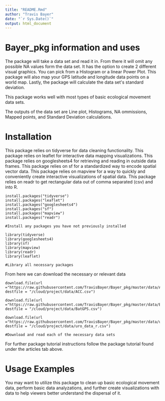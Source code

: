 ```yaml
---
title: "README.Rmd"
author: "Travis Bayer"
date: "`r Sys.Date()`"
output: html_document
---
```


# Bayer_pkg information and uses

The package will take a data set and read it in. From there it will omit any possible NA values form the data set. It has the option to create 2 different visual graphics. You can pick from a Histogram or a linear Power Plot. This package will also map your GPS latitude and longitude data points on a world map. Lastly, the package will calculate the data set's standard deviation.

This package works well with most types of basic ecological movement data sets.

The outputs of the data set are Line plot, Histograms, NA ommissions, Mapped points, and Standard Deviation calculations.

# Installation

This package relies on tidyverse for data cleaning functionality.
This package relies on leaflet for interactive data mapping visualizations.
This package relies on googlesheets4 for retrieving and reading in outside data frames.
This package relies on sf for a standardized way to encode spatial vector data.
This package relies on mapview for a way to quickly and conveniently create interactive visualizations of spatial data.
This package relies on readr to get rectangular data out of comma separated (csv) and into R.

```
install.packages("tidyverse")
install.packages("leaflet")
install.packages("googlesheets4")
install.packages("sf")
install.packages("mapview")
install.packages("readr")

#Install any packages you have not previously installed

library(tidyverse)
library(googlesheets4)
library(sf)
library(mapview)
library(readr)
library(leaflet)

#Library all necessary packages
```

From here we can download the necessary or relevant data

```{r eval=FALSE, include=TRUE}
download.file(url ="https://raw.githubusercontent.com/TravisBayer/Bayer_pkg/master/data/ACC.csv", destfile = "/cloud/project/data/ACC.csv")

download.file(url ="https://raw.githubusercontent.com/TravisBayer/Bayer_pkg/master/data/BatGPS.csv", destfile = "/cloud/project/data/BatGPS.csv")

download.file(url ="https://raw.githubusercontent.com/TravisBayer/Bayer_pkg/master/data/uro_data_r.csv", destfile = "/cloud/project/data/uro_data_r.csv")

#Download and read each of the necessary data sets
```

For further package tutorial instructions follow the package tutorial found under the articles tab above.

# Usage Examples

You may want to utilize this package to clean up basic ecological movement data, perform basic data analyzations, and further create visualizations with data to help viewers better understand the dispersal of it.